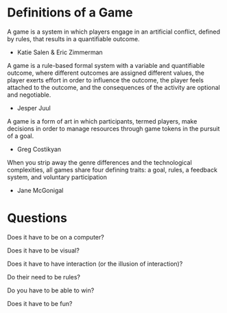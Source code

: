# Definitions of a Game #

A game is a system in which players engage in an artificial conflict, defined by rules, that results in a quantifiable outcome.
- Katie Salen & Eric Zimmerman

A game is a rule-based formal system with a variable and quantifiable outcome, where different outcomes are assigned different values, the player exerts effort in order to influence the outcome, the player feels attached to the outcome, and the consequences of the activity are optional and negotiable.
- Jesper Juul

A game is a form of art in which participants, termed players, make decisions in order to manage resources through game tokens in the pursuit of a goal.
- Greg Costikyan

When you strip away the genre differences and the technological complexities, all games share four defining traits: a goal, rules, a feedback system, and voluntary participation
- Jane McGonigal

# Questions #

Does it have to be on a computer?

Does it have to be visual?

Does it have to have interaction (or the illusion of interaction)?

Do their need to be rules?

Do you have to be able to win?

Does it have to be fun?
